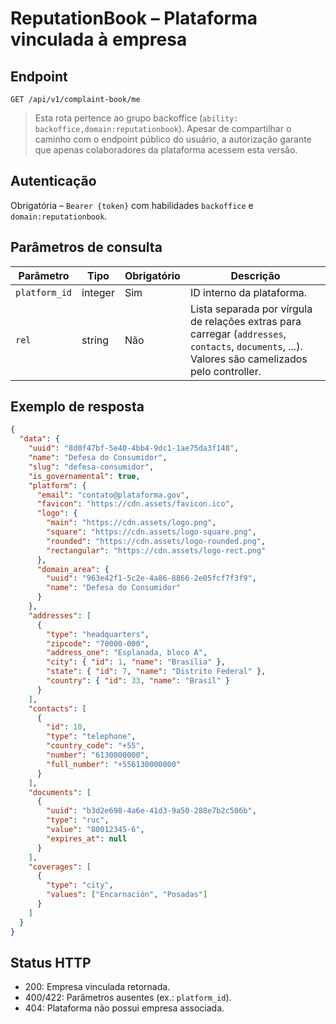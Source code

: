 # ReputationBook – Plataforma vinculada à empresa

## Endpoint

```
GET /api/v1/complaint-book/me
```

> Esta rota pertence ao grupo backoffice (`ability: backoffice,domain:reputationbook`). Apesar de compartilhar o caminho com o endpoint público do usuário, a autorização garante que apenas colaboradores da plataforma acessem esta versão.

## Autenticação

Obrigatória – `Bearer {token}` com habilidades `backoffice` e `domain:reputationbook`.

## Parâmetros de consulta

| Parâmetro | Tipo | Obrigatório | Descrição |
| --------- | ---- | ----------- | --------- |
| `platform_id` | integer | Sim | ID interno da plataforma. |
| `rel` | string | Não | Lista separada por vírgula de relações extras para carregar (`addresses`, `contacts`, `documents`, ...). Valores são camelizados pelo controller. |

## Exemplo de resposta

```json
{
  "data": {
    "uuid": "8d0f47bf-5e40-4bb4-9dc1-1ae75da3f148",
    "name": "Defesa do Consumidor",
    "slug": "defesa-consumidor",
    "is_governamental": true,
    "platform": {
      "email": "contato@plataforma.gov",
      "favicon": "https://cdn.assets/favicon.ico",
      "logo": {
        "main": "https://cdn.assets/logo.png",
        "square": "https://cdn.assets/logo-square.png",
        "rounded": "https://cdn.assets/logo-rounded.png",
        "rectangular": "https://cdn.assets/logo-rect.png"
      },
      "domain_area": {
        "uuid": "963e42f1-5c2e-4a86-8866-2e05fcf7f3f9",
        "name": "Defesa do Consumidor"
      }
    },
    "addresses": [
      {
        "type": "headquarters",
        "zipcode": "70000-000",
        "address_one": "Esplanada, bloco A",
        "city": { "id": 1, "name": "Brasília" },
        "state": { "id": 7, "name": "Distrito Federal" },
        "country": { "id": 33, "name": "Brasil" }
      }
    ],
    "contacts": [
      {
        "id": 10,
        "type": "telephone",
        "country_code": "+55",
        "number": "6130000000",
        "full_number": "+556130000000"
      }
    ],
    "documents": [
      {
        "uuid": "b3d2e698-4a6e-41d3-9a50-288e7b2c506b",
        "type": "ruc",
        "value": "80012345-6",
        "expires_at": null
      }
    ],
    "coverages": [
      {
        "type": "city",
        "values": ["Encarnación", "Posadas"]
      }
    ]
  }
}
```

## Status HTTP

- 200: Empresa vinculada retornada.
- 400/422: Parâmetros ausentes (ex.: `platform_id`).
- 404: Plataforma não possui empresa associada.

